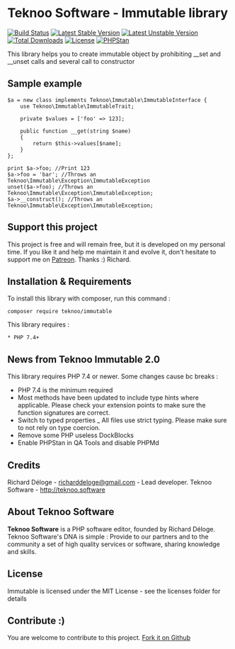 Teknoo Software - Immutable library
===================================

[![Build Status](https://travis-ci.com/TeknooSoftware/immutable.svg?branch=master)](https://travis-ci.com/TeknooSoftware/immutable)
[![Latest Stable Version](https://poser.pugx.org/teknoo/immutable/v/stable)](https://packagist.org/packages/teknoo/immutable)
[![Latest Unstable Version](https://poser.pugx.org/teknoo/immutable/v/unstable)](https://packagist.org/packages/teknoo/immutable)
[![Total Downloads](https://poser.pugx.org/teknoo/immutable/downloads)](https://packagist.org/packages/teknoo/immutable)
[![License](https://poser.pugx.org/teknoo/immutable/license)](https://packagist.org/packages/teknoo/immutable)
[![PHPStan](https://img.shields.io/badge/PHPStan-enabled-brightgreen.svg?style=flat)](https://github.com/phpstan/phpstan)

This library helps you to create immutable object by prohibiting __set and __unset calls and several call to constructor

Sample example
--------------

    $a = new class implements Teknoo\Immutable\ImmutableInterface {
        use Teknoo\Immutable\ImmutableTrait;
        
        private $values = ['foo' => 123];
        
        public function __get(string $name) 
        {
            return $this->values[$name];
        }
    };
    
    print $a->foo; //Print 123
    $a->foo = 'bar'; //Throws an Teknoo\Immutable\Exception\ImmutableException
    unset($a->foo); //Throws an Teknoo\Immutable\Exception\ImmutableException;
    $a->__construct(); //Throws an Teknoo\Immutable\Exception\ImmutableException;

Support this project
---------------------

This project is free and will remain free, but it is developed on my personal time. 
If you like it and help me maintain it and evolve it, don't hesitate to support me on [Patreon](https://patreon.com/teknoo_software).
Thanks :) Richard. 

Installation & Requirements
---------------------------
To install this library with composer, run this command :

    composer require teknoo/immutable

This library requires :

    * PHP 7.4+

News from Teknoo Immutable 2.0
----------------------------

This library requires PHP 7.4 or newer. Some changes cause bc breaks :

- PHP 7.4 is the minimum required
- Most methods have been updated to include type hints where applicable. Please check your extension points to make sure the function signatures are correct.
- Switch to typed properties
_ All files use strict typing. Please make sure to not rely on type coercion.
- Remove some PHP useless DockBlocks
- Enable PHPStan in QA Tools and disable PHPMd


Credits
-------
Richard Déloge - <richarddeloge@gmail.com> - Lead developer.
Teknoo Software - <http://teknoo.software>

About Teknoo Software
---------------------
**Teknoo Software** is a PHP software editor, founded by Richard Déloge. 
Teknoo Software's DNA is simple : Provide to our partners and to the community a set of high quality services or software,
 sharing knowledge and skills.

License
-------
Immutable is licensed under the MIT License - see the licenses folder for details

Contribute :)
-------------

You are welcome to contribute to this project. [Fork it on Github](CONTRIBUTING.md)
